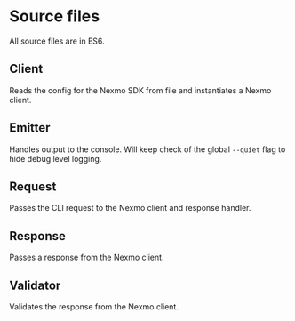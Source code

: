 # Source files

All source files are in ES6.

## Client

Reads the config for the Nexmo SDK from file and instantiates a Nexmo client.

## Emitter

Handles output to the console. Will keep check of the global `--quiet` flag to hide debug level logging.

## Request

Passes the CLI request to the Nexmo client and response handler.

## Response

Passes a response from the Nexmo client.

## Validator

Validates the response from the Nexmo client.

